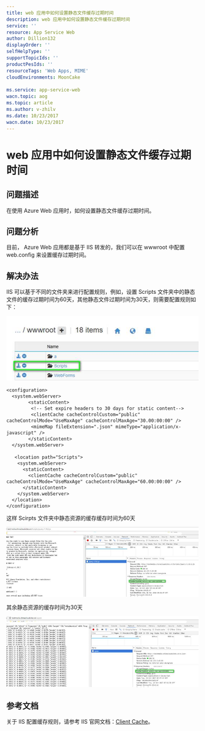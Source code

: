 ```yaml
---
title: web 应用中如何设置静态文件缓存过期时间
description: web 应用中如何设置静态文件缓存过期时间
service: ''
resource: App Service Web
author: Dillion132
displayOrder: ''
selfHelpType: ''
supportTopicIds: ''
productPesIds: ''
resourceTags: 'Web Apps, MIME'
cloudEnvironments: MoonCake

ms.service: app-service-web
wacn.topic: aog
ms.topic: article
ms.author: v-zhilv
ms.date: 10/23/2017
wacn.date: 10/23/2017
---
```


# web 应用中如何设置静态文件缓存过期时间

## **问题描述**

在使用 Azure Web 应用时，如何设置静态文件缓存过期时间。

## **问题分析**

目前， Azure Web 应用都是基于 IIS 转发的，我们可以在 wwwroot 中配置 web.config 来设置缓存过期时间。

## **解决办法**

IIS 可以基于不同的文件夹来进行配置规则，例如，设置 Scripts 文件夹中的静态文件的缓存过期时间为60天，其他静态文件过期时间为30天，则需要配置规则如下：

![script](./media/aog-web-apps-how-to-configure-local-cache-expire-time/script.jpg)

```
<configuration>
  <system.webServer>
        <staticContent> 
         <!-- Set expire headers to 30 days for static content-->
         <clientCache cacheControlCustom="public" cacheControlMode="UseMaxAge" cacheControlMaxAge="30.00:00:00" />
         <mimeMap fileExtension=".json" mimeType="application/x-javascript" />
        </staticContent> 
  </system.webServer>

   <location path="Scripts">
    <system.webServer>
      <staticContent>
        <clientCache cacheControlCustom="public" cacheControlMode="UseMaxAge" cacheControlMaxAge="60.00:00:00" />
      </staticContent>
    </system.webServer>
  </location>
</configuration>
```

这样 Scirpts 文件夹中静态资源的缓存缓存时间为60天

![cache2](./media/aog-web-apps-how-to-configure-local-cache-expire-time/cache2.jpg)

其余静态资源的缓存时间为30天

![cache1](./media/aog-web-apps-how-to-configure-local-cache-expire-time/cache1.jpg)

## **参考文档**

关于 IIS 配置缓存规则，请参考 IIS 官网文档：[Client Cache](https://docs.microsoft.com/iis/configuration/system.webserver/staticcontent/clientcache)。